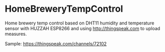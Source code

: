 # HomeBreweryTempControl
Home brewery temp control based on DHT11 humidity and temperature sensor with HUZZAH ESP8266 and using http://thingspeak.com to upload measures.

Sample: https://thingspeak.com/channels/72102
